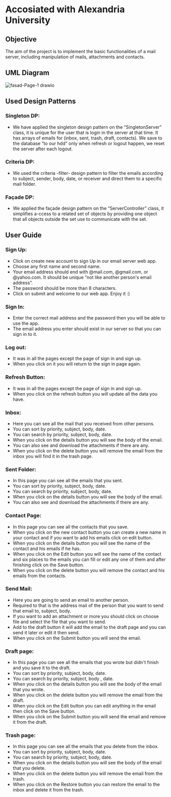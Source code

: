 # Accosiated with Alexandria University

## Objective
The aim of the project is to implement the basic functionalities of a mail server, including manipulation of mails, attachments and contacts.

## UML Diagram
![fasad-Page-1 drawio](https://user-images.githubusercontent.com/73740339/163716486-1710a2bf-ebaa-48ce-9acc-1e97e02c7eae.png)

## Used Design Patterns

### Singleton DP:
- We have applied the singleton design pattern on the “SingletonServer” class, it is unique for the user that is login in the server at that time. It has arrays of emails for (inbox, sent, trash, draft, contacts). We save to the database “to our hdd” only when refresh or logout happen, we reset the server after each logout.

### Criteria DP:
- We used the criteria -filter- design pattern to filter the emails according to subject, sender, body, date, or receiver and direct them to a specific mail folder.

### Façade DP:
- We applied the façade design pattern on the “ServerController” class, it
simplifies a-ccess to a related set of objects by providing one object that all objects outside the set use to communicate with the set.

## User Guide

### Sign Up:
- Click on create new account to sign Up in our email server web app.
- Choose any first name and second name.
- Your email address should end with @mail.com, @gmail.com, or @yahoo.com. It should be unique “not like another person's email address”.
- The password should be more than 8 characters.
- Click on submit and welcome to our web app. Enjoy it :)

### Sign In:
- Enter the correct mail address and the password then you will be able to use the app.
- The email address you enter should exist in our server so that you can sign in to it.

### Log out:
- It was in all the pages except the page of sign in and sign up.
- When you click on it you will return to the sign in page again.

### Refresh Button:
- It was in all the pages except the page of sign in and sign up.
- When you click on the refresh button you will update all the data you have.

### Inbox:
- Here you can see all the mail that you received from other persons.
- You can sort by priority, subject, body, date.
- You can search by priority, subject, body, date.
- When you click on the details button you will see the body of the email.
- You can also see and download the attachments if there are any.
- When you click on the delete button you will remove the email from the inbox you will find it in the trash page.

### Sent Folder:
- In this page you can see all the emails that you sent.
- You can sort by priority, subject, body, date.
- You can search by priority, subject, body, date.
- When you click on the details button you will see the body of the email.
- You can also see and download the attachments if there are any.

### Contact Page:
- In this page you can see all the contacts that you save.
- When you click on the new contact button you can create a new name in your contact and if you want to add his emails click on edit button.
- When you click on the details button you will see the name of the contact and his emails if he has.
- When you click on the Edit button you will see the name of the contact and six places to the emails you can fill or edit any one of them and after finishing click on the Save button.
- When you click on the delete button you will remove the contact and his emails from the contacts.

### Send Mail:
- Here you are going to send an email to another person.
- Required to that is the address mail of the person that you want to send that email to, subject, body.
- If you want to add an attachment or more you should click on choose file and select the file that you want to send.
- Add to the draft button it will add the email to the draft page and you can send it later or edit it then send.
- When you click on the Submit button you will send the email.
### Draft page:
- In this page you can see all the emails that you wrote but didn't finish and you save it to the draft.
- You can sort by priority, subject, body, date.
- You can search by priority, subject, body , date.
- When you click on the details button you will see the body of the email that you wrote.
- When you click on the delete button you will remove the email from the draft.
- When you click on the Edit button you can edit anything in the email then click on the Save button.
- When you click on the Submit button you will send the email and remove it from the draft.
### Trash page:
- In this page you can see all the emails that you delete from the inbox.
- You can sort by priority, subject, body, date.
- You can search by priority, subject, body, date.
- When you click on the details button you will see the body of the email that you delete.
- When you click on the delete button you will remove the email from the trash.
- When you click on the Restore button you can restore the email to the inbox and delete it from the trash.
